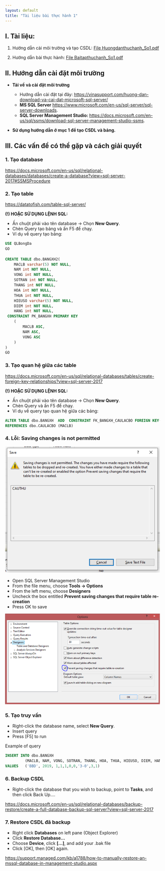 ```yaml
---
layout: default
title: "Tài liệu bài thực hành 1"
---
```


## I. Tài liệu:
    
1. Hướng dẫn cài môi trường và tạo CSDL: 
    [File Huongdanthuchanh_So1.pdf](/assets/course-materials/BaiThucHanh_2019/Buoi1_TaoCSDL/Huongdanthuchanh_So1.pdf)

2. Hướng dẫn bài thực hành: 
    [File Baitapthuchanh_So1.pdf](/assets/course-materials/BaiThucHanh_2019/Buoi1_TaoCSDL/Baitapthuchanh_So1.pdf)

## II. Hướng dẫn cài đặt môi trường

- **Tải về và cài đặt môi trường**
    - Hướng dẫn cài đặt tại đây: <https://vinasupport.com/huong-dan-download-va-cai-dat-microsoft-sql-server/>
    - **MS SQL Server** <https://www.microsoft.com/en-us/sql-server/sql-server-downloads>.
    - **SQL Server Management Studio:** <https://docs.microsoft.com/en-us/sql/ssms/download-sql-server-management-studio-ssms>.

- **Sử dụng hướng dẫn ở mục 1 để tạo CSDL và bảng.**

## III. Các vấn đề có thể gặp và cách giải quyết

### 1. Tạo database

<https://docs.microsoft.com/en-us/sql/relational-databases/databases/create-a-database?view=sql-server-2017#SSMSProcedure>

### 2. Tạo table

<https://datatofish.com/table-sql-server/>


**(!) HOẶC SỬ DỤNG LỆNH SQL:**

- Ấn chuột phải vào tên database -> Chọn **New Query**.
- Chèn Query tạo bảng và ấn F5 để chạy.
- Ví dụ về query tạo bảng:

~~~sql
USE QLBongDa
GO

CREATE TABLE dbo.BANGXH2(
	MACLB varchar(5) NOT NULL,
	NAM int NOT NULL,
	VONG int NOT NULL,
	SOTRAN int NOT NULL,
	THANG int NOT NULL,
	HOA int NOT NULL,
	THUA int NOT NULL,
	HIEUSO varchar(5) NOT NULL,
	DIEM int NOT NULL,
	HANG int NOT NULL,
 CONSTRAINT PK_BANGXH PRIMARY KEY 
    (
        MACLB ASC,
        NAM ASC,
        VONG ASC
    )
)
GO

~~~

### 3. Tạo quan hệ giữa các table

<https://docs.microsoft.com/en-us/sql/relational-databases/tables/create-foreign-key-relationships?view=sql-server-2017>


**(!) HOẶC SỬ DỤNG LỆNH SQL:**

- Ấn chuột phải vào tên database -> Chọn **New Query**.
- Chèn Query và ấn F5 để chạy.
- Ví dụ về query tạo quan hệ giữa các bảng:

~~~sql
ALTER TABLE dbo.BANGXH  ADD  CONSTRAINT FK_BANGXH_CAULACBO FOREIGN KEY(MACLB)
REFERENCES dbo.CAULACBO (MACLB)
~~~

### 4. Lỗi: Saving changes is not permitted

![](/assets/course-materials/images/error1.png)

- Open SQL Server Management Studio
- From the file menu, choose **Tools -> Options**
- From the left menu, choose **Designers**
- Uncheck the box entitled **Prevent saving changes that require table re-creation**
- Press OK to save

![](/assets/course-materials/images/error1-solved.png)


### 5. Tạo truy vấn

- Right-click the database name, select **New Query**.
- Insert query
- Press [F5] to run

Example of query

```sql
INSERT INTO dbo.BANGXH
         (MACLB, NAM, VONG, SOTRAN, THANG, HOA, THUA, HIEUSO, DIEM, HANG)  
VALUES   ('BBD', 2019, 1,1,1,0,0,'3-0',3,1)  
```

### 6. Backup CSDL

- Right-click the database that you wish to backup, point to **Tasks**, and then click Back Up....

<https://docs.microsoft.com/en-us/sql/relational-databases/backup-restore/create-a-full-database-backup-sql-server?view=sql-server-2017>

### 7. Restore CSDL đã backup

- Right click **Databases** on left pane (Object Explorer)
- Click **Restore Database...**
- Choose **Device**, click **[...]**, and add your .bak file
- Click [OK], then [OK] again.

<https://support.managed.com/kb/a1788/how-to-manually-restore-an-mssql-database-in-management-studio.aspx>
